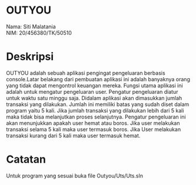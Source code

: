 # OUTYOU

Nama: Siti Malatania <br />
NIM: 20/456380/TK/50510

# Deskripsi

OUTYOU adalah sebuah aplikasi pengingat pengeluaran berbasis console.Latar belakang dari pembuatan aplikasi ini adalah banyaknya orang yang tidak dapat mengontrol keuangan mereka. Fungsi utama aplikasi ini adalah untuk mengatur pengeluaran user. Pengatur pengeluaran diatur untuk waktu satu minggu saja. Didalam aplikasi akan dimasukkan jumlah transaksi yang dilakukan. Jumlah ini memiliki batas yang sudah diset dalam program yaitu 5 kali. Jika jumlah transaksi yang dilakukan lebih dari 5 kali maka tidak bisa melanjutkan proses selanjutnya. Pengatur pengeluaran ini akan menunjukkan apakah user hemat atau boros. Jika user melakukan transaksi selama 5 kali maka user termasuk boros. Jika User melakukan transaksi kurang dari 5 kali maka user termasuk hemat.

# Catatan
Untuk program yang sesuai buka file Outyou/Uts/Uts.sln
